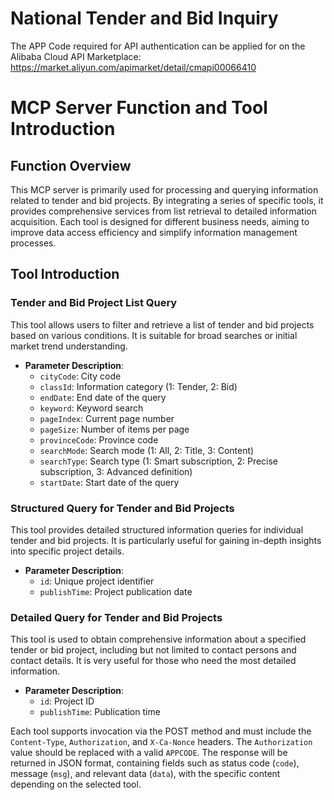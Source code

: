 # National Tender and Bid Inquiry

The APP Code required for API authentication can be applied for on the Alibaba Cloud API Marketplace: https://market.aliyun.com/apimarket/detail/cmapi00066410

# MCP Server Function and Tool Introduction

## Function Overview
This MCP server is primarily used for processing and querying information related to tender and bid projects. By integrating a series of specific tools, it provides comprehensive services from list retrieval to detailed information acquisition. Each tool is designed for different business needs, aiming to improve data access efficiency and simplify information management processes.

## Tool Introduction

### Tender and Bid Project List Query
This tool allows users to filter and retrieve a list of tender and bid projects based on various conditions. It is suitable for broad searches or initial market trend understanding.
- **Parameter Description**:
  - `cityCode`: City code
  - `classId`: Information category (1: Tender, 2: Bid)
  - `endDate`: End date of the query
  - `keyword`: Keyword search
  - `pageIndex`: Current page number
  - `pageSize`: Number of items per page
  - `provinceCode`: Province code
  - `searchMode`: Search mode (1: All, 2: Title, 3: Content)
  - `searchType`: Search type (1: Smart subscription, 2: Precise subscription, 3: Advanced definition)
  - `startDate`: Start date of the query

### Structured Query for Tender and Bid Projects
This tool provides detailed structured information queries for individual tender and bid projects. It is particularly useful for gaining in-depth insights into specific project details.
- **Parameter Description**:
  - `id`: Unique project identifier
  - `publishTime`: Project publication date

### Detailed Query for Tender and Bid Projects
This tool is used to obtain comprehensive information about a specified tender or bid project, including but not limited to contact persons and contact details. It is very useful for those who need the most detailed information.
- **Parameter Description**:
  - `id`: Project ID
  - `publishTime`: Publication time

Each tool supports invocation via the POST method and must include the `Content-Type`, `Authorization`, and `X-Ca-Nonce` headers. The `Authorization` value should be replaced with a valid `APPCODE`. The response will be returned in JSON format, containing fields such as status code (`code`), message (`msg`), and relevant data (`data`), with the specific content depending on the selected tool.